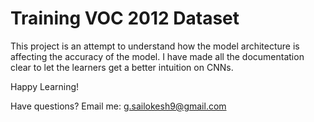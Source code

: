 # Training VOC 2012 Dataset

This project is an attempt to understand how the model architecture is affecting the accuracy of the model. I have made all the documentation clear to let the learners get a better intuition on CNNs.

Happy Learning!

Have questions? Email me: g.sailokesh9@gmail.com